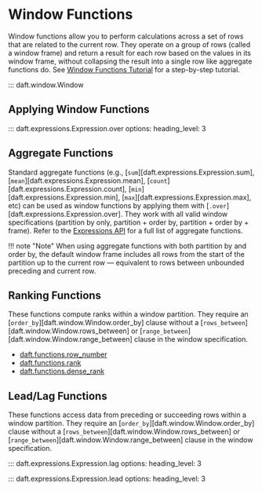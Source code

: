 # Window Functions

Window functions allow you to perform calculations across a set of rows that are related to the current row. They operate on a group of rows (called a window frame) and return a result for each row based on the values in its window frame, without collapsing the result into a single row like aggregate functions do. See [Window Functions Tutorial](../examples/window-functions.md) for a step-by-step tutorial.

::: daft.window.Window

## Applying Window Functions

::: daft.expressions.Expression.over
    options:
        heading_level: 3

## Aggregate Functions

Standard aggregate functions (e.g., [`sum`][daft.expressions.Expression.sum], [`mean`][daft.expressions.Expression.mean], [`count`][daft.expressions.Expression.count], [`min`][daft.expressions.Expression.min], [`max`][daft.expressions.Expression.max], etc) can be used as window functions by applying them with [`.over`][daft.expressions.Expression.over]. They work with all valid window specifications (partition by only, partition + order by, partition + order by + frame). Refer to the [Expressions API](./expressions.md) for a full list of aggregate functions.

!!! note "Note"
    When using aggregate functions with both partition by and order by, the default window frame includes all rows from the start of the partition up to the current row — equivalent to rows between unbounded preceding and current row.

## Ranking Functions

These functions compute ranks within a window partition. They require an [`order_by`][daft.window.Window.order_by] clause without a [`rows_between`][daft.window.Window.rows_between] or [`range_between`][daft.window.Window.range_between] clause in the window specification.

* [daft.functions.row_number](functions/row_number.md)
* [daft.functions.rank](functions/rank.md)
* [daft.functions.dense_rank](functions/dense_rank.md)

## Lead/Lag Functions

These functions access data from preceding or succeeding rows within a window partition. They require an [`order_by`][daft.window.Window.order_by] clause without a [`rows_between`][daft.window.Window.rows_between] or [`range_between`][daft.window.Window.range_between] clause in the window specification.

::: daft.expressions.Expression.lag
    options:
        heading_level: 3

::: daft.expressions.Expression.lead
    options:
        heading_level: 3
